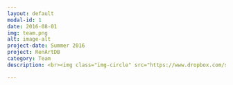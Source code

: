 ```yaml
---
layout: default
modal-id: 1
date: 2016-08-01
img: team.png
alt: image-alt
project-date: Summer 2016
project: RenArtDB
category: Team
description: <br><img class="img-circle" src="https://www.dropbox.com/s/l0h6td7tze65pgy/CarloCorsato.png?dl=1" alt="CarloCorsato" height="150" width="150"> <br><h3>Carlo Corsato</h3><br><p style="font-size:150%;">Project Design and Development, Data Entry, Data Validation, Map Design, Website <br><br> Carlo lectured on Renaissance Art and Architecture 1400-1600 and Baroque to Neoclassican Art and Architecture at Buckingham University.<br> <br> He co-edited with Deborah Howard the first monograph on the church of Frari, Venice, and published essays and catalogue entries on Early Modern Art and Architecture. <br> <br> He was responsible for the design, development and management of Renaissance Art Database including the creation of the interactive map. <br><br>Carlo contributed 17 entries.</p> <br> <br> <br><img class="img-circle" src="https://www.dropbox.com/s/zeua14x33908wjm/LauraCassidy.jpg?dl=1" alt="LauraCassidy" height="150" width="150"><br><h3>Laura Cassidy</h3><br><p style="font-size:150%;">Data Entry<br><br>Laura is an undergraduate student at the University of Buckingham studying Art History with a minor in English Literature. <br><br>After volunteering with youth groups such as CIRCUIT in partnership with the Tate, and museums in Cambridge such as the Fitzwilliam and Kettle’s Yard, she is interested in using art history as a tool for communication.<br><br>Laura contributed 10 entries to RenArtDB.</p><br><br><br><img class="img-circle" src="https://www.dropbox.com/s/gyxzta2cr8tj86f/CharlotteGale.jpg?dl=1" alt="CharlotteGale" height="150" width="150"><br><h3>Charlotte Gale</h3><br><p style="font-size:150%;">Data Entry<br><br>Charlotte studies Art History and Heritage Management at Buckingham University. <br><br>Previously she trained as a journalist, she spent her first term studying Renaissance art and culture in Florence, and has volunteered at the Towner Gallery in Sussex. <br><br>She is a passionate communicator and strives to explain art in an accessible and fun way. In the future, she would like to work in galleries or museums, either in Curatorial or Education Departments.<br><br>Charlotte contributed 10 entries to RenArtDB.</p><br><br><br><img class="img-circle" src="https://www.dropbox.com/s/evwnvabnpuvu6om/LibbyJohn.png?dl=1" alt="LibertyJohn" height="150" width="150"><br><h3>Liberty John</h3><br><p style="font-size:150%;">Data Entry<br><br>Liberty is an undergraduate student at the University of Buckingham studying Art History and English Literature.<br><br> While studying at the British Institute in Florence, she was able to volunteer and work with individual artists and classes at the Charles Cecil Studios. <br><br>She has performance awards from the London Academy of Music and Dramatic Arts that contributes to presentation and communication skills, which she is interested in using in the world of Art History. <br><br>Liberty contributed 10 entries to RenArtDB.</p><br><br><br><img class="img-circle" src="https://www.dropbox.com/s/o953q96n84isfrr/RenArtTM.png?dl=1" alt="KajaKuśnieruk" height="150" width="150"><br><h3>Kaja Kuśnieruk</h3><br><p style="font-size:150%;">Data Entry<br><br>Kaja contributed 11 entries to RenArtDB.</p><br><br><br><img class="img-circle" src="https://www.dropbox.com/s/bkzngwj6r9bxe1e/LilyLacey-Hastings.jpg?dl=1" alt="LilyLacey-Hastings" height="150" width="150"><br><h3>Lily Lacey-Hastings</h3><br><p style="font-size:150%;">Data Entry<br><br>Lily is a student of Art History and Heritage Management at the University of Buckingham.<br><br> She loves to lose herself in paintings, inspired by the power of art to transform our lives. With a scientific background and a perceptive, empathetic eye, she is drawn to future work in conservation and restoration.<br><br>Lily contributed 9 entries to RenArtDB.</p><br><br><br><img class="img-circle" src="https://www.dropbox.com/s/1ults4cl6uu17mm/MathildaLindborg.jpg?dl=1" alt="MathildaLindborg" height="150" width="150"><br><h3>Mathilda Lindborg</h3><br><p style="font-size:150%;">Data Entry<br><br>Mathilda is an Art History student at the University of Buckingham with a minor in Heritage Management.<br><br> Originally from Sweden, Mathilda has studied 6 languages; she is an acute observer with excellent visual skills and attention to detail. Art is her true passion and her interests encompass, amongst others, linguistics, literature and writing.<br><br>Mathilda contributed 10 entries to RenArtDB.</p><br><br><br><img class="img-circle" src="https://www.dropbox.com/s/q5sdbixi6tmsb0u/Veerti%20Mehta.jpg?dl=1" alt="VeertiMehta" height="150" width="150"><br><h3>Veerti Mehta</h3><br><p style="font-size:150%;">Data Entry<br><br>Veerti is currently pursuing Psychology Hons. at the University of Buckingham and spent her second term studying Renaissance art and architecture as a part of her free-choice. <br><br>The module was exciting as it stood different from what she had previously studied. It provided an insight into the essence of style of art and how it has developed over the years. Art has given her the pleasure to know what stories lies beyond the pictures. <br><br>Veerti contributed 11 entries to RenArtDB.</p><br><br><br><img class="img-circle" src="https://www.dropbox.com/s/jb43lj88uz9rdtr/PriyanjaliRatwatte.jpg?dl=1" alt="PriyanjaliRatwatte" height="150" width="150"><br><h3>Priyanjali Ratwatte</h3><br><p style="font-size:150%;">Data Entry<br><br>Priyanjali is a Psychology student at the University of Buckingham.<br><br> She has an interest in art history and chose to study Renaissance art as an elective in her second term at university. She has an avid interest in the arts, is a classically trained singer and loves to travel.<br><br>Priyanjali contributed 9 entries to RenArtDB.</p><br><br><br><img class="img-circle" src="https://www.dropbox.com/s/3d8r55z64eoqwa8/EllaRidley-Jones.jpg?dl=1" alt="Selena(Ella)Ridley-Jones" height="150" width="150"><br><h3>Selena (Ella) Ridley - Jones</h3><br><p style="font-size:150%;">Data Entry<br><br>Ella studies Art History with French and Spanish at the University of Buckingham. <br><br>She enjoys history and languages, though her passion is the art and literature of the Classical world, as well as its rendition in later art. Having travelled to Athens and Delphi, she is interested in working in the Classical field.<br><br>Ella contributed 11 entries to RenArtDB.</p><br><br><br><img class="img-circle" src="https://www.dropbox.com/s/g5lz324q69wi7zj/VijayshriVaghela.jpg?dl=1" alt="VijayshriVaghela" height="150" width="150"><br><h3>Vijayshri Vaghela</h3><br><p style="font-size:150%;">Data Entry<br><br>Vijayshri studies Art History and Heritage Management at the University of Buckingham. <br><br>Of Indian descent and having lived in Kenya and the UK, she is especially interested in the personal responses of artists to cultural, religious and political tensions. <br><br>She is currently working alongside an RCA graduate to create and curate an artwork relating to the experience of living with Type 1 Diabetes, to be a permanent exhibition at the University’s Medical School. <br><br>She hopes in the future to further her research in Contemporary Art Theory with the vision to be a private collections advisor.<br><br>Vijayshri contributed 10 entries to RenArtDB.</p><br><br><br><img class="img-circle" src="https://www.dropbox.com/s/bo63zal2mbs8fsd/NicoleVaus.jpeg?dl=1" alt="NicoleVaus" height="150" width="150"><br><h3>Nicole Vaus</h3><br><p style="font-size:150%;">Data Entry<br><br>Nicole studies Art History and Heritage Management at Buckingham University. <br><br>Of Lithuanian-English heritage and with a strong musical background, she has enjoyed playing in a County Early Music group for many years. <br><br>She volunteered with the National Trust and currently works at Waterstones and uses her experiences to approach her studies from an interdisciplinary perspective. In the future she hopes to focus her studies on the history of fashion.<br><br>Nicole contributed 10 entries to RenArtDB.</p><br><br><br><img class="img-circle" src="https://www.dropbox.com/s/dadek0ycawflhsc/YuchenWei.jpg?dl=1" alt="YuchenWei" height="150" width="150"><br><h3>Yuchen Wei</h3><br><p style="font-size:150%;">Data Entry<br><br>Yuchen studies Art History and Heritage Management at the University of Buckingham.<br><br> As she comes from a Chinese family with a background in collecting traditional Chinese art, Yuchen aspires to combine her studies on both European and Chinese arts and give out a worldwide view on art history. <br><br>Yuchen contributed 10 entries to RenArtDB.<br><br>

---
```

